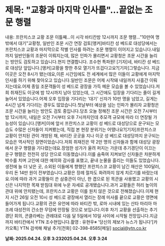 # **제목: "교황과 마지막 인사를"...끝없는 조문 행렬**

  내용: 프란치스코 교황 조문 이틀째…이 시각 바티칸밤 12시까지 조문 행렬…"10만여 명 밖에서 대기"교황청, 일반인 조문 시간 연장 검토[앵커]바티칸 성 베드로 대성당에서는 프란치스코 교황과 마지막으로 작별 인사를 하려는 조문 행렬이 이어지고 있습니다.내일까지 일반인들의 조문이 이뤄지는데, 많은 인파가 몰리면서 교황청은 조문 시간을 늘리는 방안도 검토하고 있습니다.현지 연결합니다. 조수현 특파원! [기자]네, 바티칸 성 베드로 대성당 앞입니다.[앵커]교황을 향한 추모 열기가 뜨겁다고요?[기자]그렇습니다. 지금 이곳은 오전 8시가 됐는데요,이른 시간임에도 전 세계에서 많은 이들이 교황에게 마지막 인사를 하기 위해 찾아오고 있습니다.일반인 조문은 어제 시작돼 내일까지 사흘간 이뤄지는데요.어제 종일 조문객들이 성 베드로 광장을 가득 메운 모습을 볼 수 있었습니다.저희 취재진도 이곳에 밤 12시까지 남아 있었는데, 그 시간에도 입장을 기다리는 줄이 길게 늘어서 있었습니다.어제 오후 입장을 기다리는 '대기' 신자가 10만 명을 넘었고, 길게는 4시간 넘게 기다리는 경우도 많았습니다.첫날부터 예상을 넘는 인파가 몰리자 교황청은 조문 시간을 늘리는 방안도 검토 중입니다.당초 오늘 정해진 조문 시간은 오전 7시부터 밤 12시까지, 내일은 오전 7시부터 오후 7시까지인데 추모객 규모에 따라 더 연장될 가능성이 있습니다.[앵커]이에 앞서 프란치스코 교황이 성 베드로 대성당으로 운구되는 모습도 수많은 신자들이 지켜봤는데, 직접 본 현장 분위기는 어땠나요?[기자]프란치스코 교황이 안치된 관이 개방된 채, 바티칸 곳곳을 지나 이곳 성 베드로 대성당까지 운구되는 모습은 역사적인 장면이었습니다.저희 취재진은 약 2만 명의 신자들과 함께 대성당 광장에서 운구 행렬을 기다렸는데요.장엄한 성가가 울려 퍼지는 가운데 추기경단이 이끄는 운구 행렬은 천천히 성당 안으로 이동했습니다.이를 숨죽여 지켜보던 신자들은 차분하게 박수를 치며 고인에 대한 예의와 감사를 표했고, 끝내 눈물을 흘리는 이들도 있었습니다.생전에 늘 더 낮은 곳, 소외된 이들에게 향했던 프란치스코 교황이 남긴 재산은 100달러, 우리 돈 14만 원이 전부였습니다.교황은 장례 절차도 화려하지 않게 치르기를 바랐는데요.이에 따라 과거 교황들이 쓴 삼중관이 아닌, 한 겹으로 된 목관을 사용했고 교황의 시신은 나지막한 목재 받침대 위에 누운 자세로 공개됐습니다.과거 교황들은 허리 높이의 관대 위에 안치됐는데, 프란치스코 교황은 이를 원치 않은 것으로 전해졌습니다.이제 현지 시간 26일 오전 10시 성 베드로 광장에서 열리는 장례 미사를 끝으로 교황은 영면에 들어가게 됩니다.교황의 관은 유언에 따라 바티칸 밖, 로마 시내에 있는 산타 마리아 마조레 대성전의 간소한 무덤에 안장될 것으로 보입니다.이후 차기 교황을 선출하는 추기경단 회의, 콘클라베는 관례대로 다음 달 5일에서 10일 사이에 시작될 전망입니다.지금까지 바티칸에서 YTN 조수현입니다.촬영 : 유현우※ '당신의 제보가 뉴스가 됩니다'[카카오톡] YTN 검색해 채널 추가[전화] 02-398-8585[메일] social@ytn.co.kr

  **날짜: 2025.04.24. 오후 3:232025.04.24. 오후 3:24**